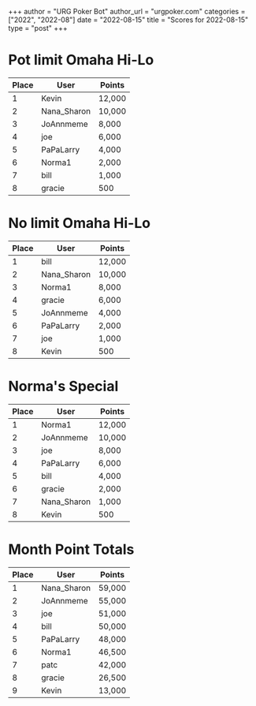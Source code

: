 +++
author = "URG Poker Bot"
author_url = "urgpoker.com"
categories = ["2022", "2022-08"]
date = "2022-08-15"
title = "Scores for 2022-08-15"
type = "post"
+++
# Pot limit Omaha Hi-Lo

| Place | User | Points |
|-------|------|--------|
| 1 | Kevin | 12,000 |
| 2 | Nana_Sharon | 10,000 |
| 3 | JoAnnmeme | 8,000 |
| 4 | joe | 6,000 |
| 5 | PaPaLarry | 4,000 |
| 6 | Norma1 | 2,000 |
| 7 | bill | 1,000 |
| 8 | gracie | 500 |

# No limit Omaha Hi-Lo

| Place | User | Points |
|-------|------|--------|
| 1 | bill | 12,000 |
| 2 | Nana_Sharon | 10,000 |
| 3 | Norma1 | 8,000 |
| 4 | gracie | 6,000 |
| 5 | JoAnnmeme | 4,000 |
| 6 | PaPaLarry | 2,000 |
| 7 | joe | 1,000 |
| 8 | Kevin | 500 |

# Norma's Special

| Place | User | Points |
|-------|------|--------|
| 1 | Norma1 | 12,000 |
| 2 | JoAnnmeme | 10,000 |
| 3 | joe | 8,000 |
| 4 | PaPaLarry | 6,000 |
| 5 | bill | 4,000 |
| 6 | gracie | 2,000 |
| 7 | Nana_Sharon | 1,000 |
| 8 | Kevin | 500 |

# Month Point Totals

| Place | User | Points |
|-------|------|--------|
| 1 | Nana_Sharon | 59,000 |
| 2 | JoAnnmeme | 55,000 |
| 3 | joe | 51,000 |
| 4 | bill | 50,000 |
| 5 | PaPaLarry | 48,000 |
| 6 | Norma1 | 46,500 |
| 7 | patc | 42,000 |
| 8 | gracie | 26,500 |
| 9 | Kevin | 13,000 |
